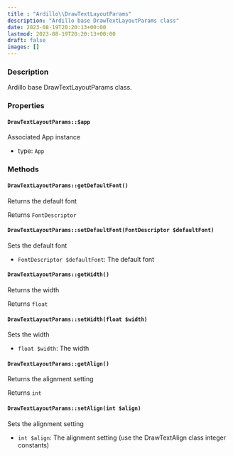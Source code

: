 ```yaml
---
title : "Ardillo\\DrawTextLayoutParams"
description: "Ardillo base DrawTextLayoutParams class"
date: 2023-08-19T20:20:13+00:00
lastmod: 2023-08-19T20:20:13+00:00
draft: false
images: []
---
```

### Description

Ardillo base DrawTextLayoutParams class.

### Properties

#### `DrawTextLayoutParams::$app`

Associated App instance

 * type: `App`



### Methods

#### `DrawTextLayoutParams::getDefaultFont()`

Returns the default font


Returns `FontDescriptor`



#### `DrawTextLayoutParams::setDefaultFont(FontDescriptor $defaultFont)`

Sets the default font

 * `FontDescriptor $defaultFont`: The default font


#### `DrawTextLayoutParams::getWidth()`

Returns the width


Returns `float`



#### `DrawTextLayoutParams::setWidth(float $width)`

Sets the width

 * `float $width`: The width


#### `DrawTextLayoutParams::getAlign()`

Returns the alignment setting


Returns `int`



#### `DrawTextLayoutParams::setAlign(int $align)`

Sets the alignment setting

 * `int $align`: The alignment setting (use the DrawTextAlign class integer constants)


